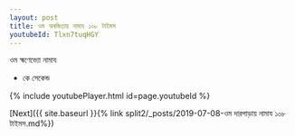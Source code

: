 ```yaml
---
layout: post
title: ওম অৰজিতায় নামায ১০৮ টাইমস
youtubeId: Tlxn7tuqHGY
---
```

 
 
 ওম হ্মণেভ্যো নামায  
 
 -  কে সেকেন্ড 
 
  
 
  
 
 
 
 
 
 


{% include youtubePlayer.html id=page.youtubeId %}
 
[Next]({{ site.baseurl }}{% link  split2/_posts/2019-07-08-ওম দারপাড়ায় নামায ১০৮ টাইমস.md%})
 

